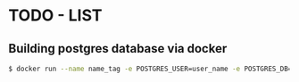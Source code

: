 # TODO - LIST

## Building postgres database via docker

```sh
$ docker run --name name_tag -e POSTGRES_USER=user_name -e POSTGRES_DB=db_name -e POSTGRES_PASSWORD=password -p 5432:5432 -d postgres
```